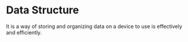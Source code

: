 # Data Structure
It is a way of storing and organizing data on a device to use is effectively and efficiently.